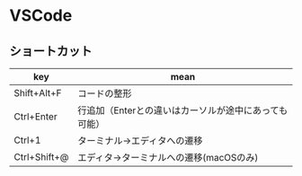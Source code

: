 # VSCode
## ショートカット

| key         | mean                          |
| ----------- | ----------------------------- |
| Shift+Alt+F | コードの整形                        |
| Ctrl+Enter  | 行追加（Enterとの違いはカーソルが途中にあっても可能） |
| Ctrl+1      | ターミナル→エディタへの遷移                |
| Ctrl+Shift+@ |  エディタ→ターミナルへの遷移(macOSのみ)   |


